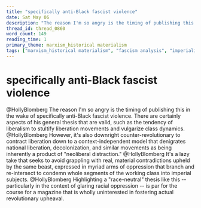 ```yaml
---
title: "specifically anti-Black fascist violence"
date: Sat May 06
description: "The reason I'm so angry is the timing of publishing this in the wake of specifically anti-Black fascist violence."
thread_id: thread_0860
word_count: 149
reading_time: 1
primary_theme: marxism_historical materialism
tags: ["marxism_historical materialism", "fascism analysis", "imperialism_colonialism", "dialectics", "organizational theory"]
---
```


# specifically anti-Black fascist violence

@HollyBlomberg The reason I'm so angry is the timing of publishing this in the wake of specifically anti-Black fascist violence. There are certainly aspects of his general thesis that are valid, such as the tendency of liberalism to stultify liberation movements and vulgarize class dynamics. @HollyBlomberg However, it's also downright counter-revolutionary to contract liberation down to a context-independent model that denigrates national liberation, decolonization, and similar movements as being inherently a product of "neoliberal distraction." @HollyBlomberg It's a lazy take that seeks to avoid grappling with real, material contradictions upheld by the same beast, expressed in myriad arms of oppression that branch and re-intersect to condemn whole segments of the working class into imperial subjects. @HollyBlomberg Highlighting a "race-neutral" thesis like this -- particularly in the context of glaring racial oppression -- is par for the course for a magazine that is wholly uninterested in fostering actual revolutionary upheaval.